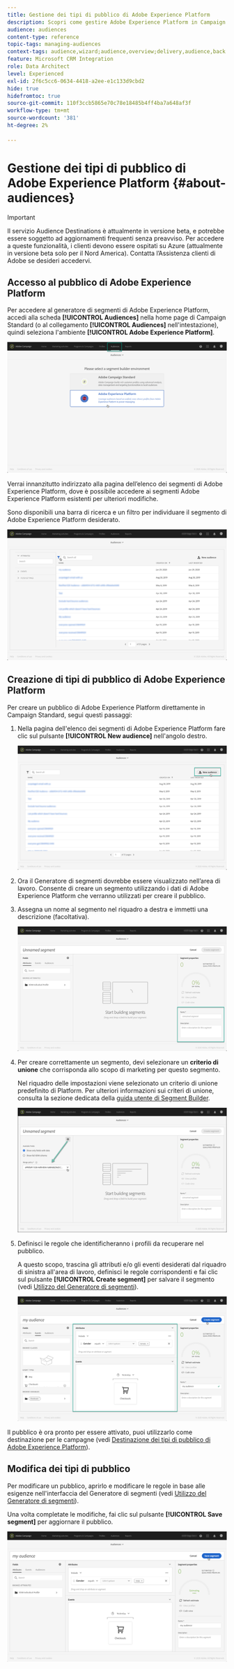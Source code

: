```yaml
---
title: Gestione dei tipi di pubblico di Adobe Experience Platform
description: Scopri come gestire Adobe Experience Platform in Campaign Standard.
audience: audiences
content-type: reference
topic-tags: managing-audiences
context-tags: audience,wizard;audience,overview;delivery,audience,back
feature: Microsoft CRM Integration
role: Data Architect
level: Experienced
exl-id: 2f6c5cc6-0634-4418-a2ee-e1c133d9cbd2
hide: true
hidefromtoc: true
source-git-commit: 110f3ccb5865e70c78e18485b4ff4ba7a648af3f
workflow-type: tm+mt
source-wordcount: '381'
ht-degree: 2%

---
```


# Gestione dei tipi di pubblico di Adobe Experience Platform {#about-audiences}

>[!IMPORTANT]
>
>Il servizio Audience Destinations è attualmente in versione beta, e potrebbe essere soggetto ad aggiornamenti frequenti senza preavviso. Per accedere a queste funzionalità, i clienti devono essere ospitati su Azure (attualmente in versione beta solo per il Nord America). Contatta l’Assistenza clienti di Adobe se desideri accedervi.

## Accesso al pubblico di Adobe Experience Platform

Per accedere al generatore di segmenti di Adobe Experience Platform, accedi alla scheda **[!UICONTROL Audiences]** nella home page di Campaign Standard (o al collegamento **[!UICONTROL Audiences]** nell&#39;intestazione), quindi seleziona l&#39;ambiente **[!UICONTROL Adobe Experience Platform]**.

![](assets/aep_audiences_access.png)

Verrai innanzitutto indirizzato alla pagina dell’elenco dei segmenti di Adobe Experience Platform, dove è possibile accedere ai segmenti Adobe Experience Platform esistenti per ulteriori modifiche.

Sono disponibili una barra di ricerca e un filtro per individuare il segmento di Adobe Experience Platform desiderato.

![](assets/aep_audiences_list.png)

## Creazione di tipi di pubblico di Adobe Experience Platform

Per creare un pubblico di Adobe Experience Platform direttamente in Campaign Standard, segui questi passaggi:

1. Nella pagina dell&#39;elenco dei segmenti di Adobe Experience Platform fare clic sul pulsante **[!UICONTROL New audience]** nell&#39;angolo destro.

   ![](assets/aep_audiences_creation_create.png)

1. Ora il Generatore di segmenti dovrebbe essere visualizzato nell’area di lavoro. Consente di creare un segmento utilizzando i dati di Adobe Experience Platform che verranno utilizzati per creare il pubblico.

1. Assegna un nome al segmento nel riquadro a destra e immetti una descrizione (facoltativa).

   ![](assets/aep_audiences_creation_edit_name.png)

1. Per creare correttamente un segmento, devi selezionare un **criterio di unione** che corrisponda allo scopo di marketing per questo segmento.

   Nel riquadro delle impostazioni viene selezionato un criterio di unione predefinito di Platform. Per ulteriori informazioni sui criteri di unione, consulta la sezione dedicata della [guida utente di Segment Builder](https://experienceleague.adobe.com/docs/experience-platform/segmentation/ui/overview.html).

   ![](assets/aep_audiences_mergepolicy.png)

1. Definisci le regole che identificheranno i profili da recuperare nel pubblico.

   A questo scopo, trascina gli attributi e/o gli eventi desiderati dal riquadro di sinistra all&#39;area di lavoro, definisci le regole corrispondenti e fai clic sul pulsante **[!UICONTROL Create segment]** per salvare il segmento (vedi [Utilizzo del Generatore di segmenti](../../integrating/using/aep-using-segment-builder.md)).

   ![](assets/aep_audiences_creation_query.png)

Il pubblico è ora pronto per essere attivato, puoi utilizzarlo come destinazione per le campagne (vedi [Destinazione dei tipi di pubblico di Adobe Experience Platform](../../integrating/using/aep-targeting-audiences.md)).

## Modifica dei tipi di pubblico

Per modificare un pubblico, aprirlo e modificare le regole in base alle esigenze nell&#39;interfaccia del Generatore di segmenti (vedi [Utilizzo del Generatore di segmenti](../../integrating/using/aep-using-segment-builder.md)).

Una volta completate le modifiche, fai clic sul pulsante **[!UICONTROL Save segment]** per aggiornare il pubblico.

![](assets/aep_audiences_editing.png)
